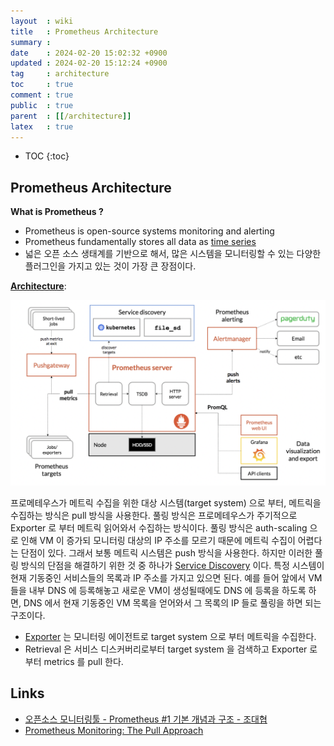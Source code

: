 ```yaml
---
layout  : wiki
title   : Prometheus Architecture
summary : 
date    : 2024-02-20 15:02:32 +0900
updated : 2024-02-20 15:12:24 +0900
tag     : architecture
toc     : true
comment : true
public  : true
parent  : [[/architecture]]
latex   : true
---
```

* TOC
{:toc}

## Prometheus Architecture

__What is Prometheus ?__
- Prometheus is open-source systems monitoring and alerting
- Prometheus fundamentally stores all data as [time series](https://en.wikipedia.org/wiki/Time_series)
- 넓은 오픈 소스 생태계를 기반으로 해서, 많은 시스템을 모니터링할 수 있는 다양한 플러그인을 가지고 있는 것이 가장 큰 장점이다.

__[Architecture](https://prometheus.io/docs/introduction/overview/)__:

![](/resource/wiki/architecture-prometheus/prometheus-architecture.png)

프로메테우스가 메트릭 수집을 위한 대상 시스템(target system) 으로 부터, 메트릭을 수집하는 방식은 pull 방식을 사용한다.
풀링 방식은 프로메테우스가 주기적으로 Exporter 로 부터 메트릭 읽어와서 수집하는 방식이다. 풀링 방식은 auth-scaling 으로 인해 VM 이 증가되 모니터링 대상의 IP 주소를
모르기 때문에 메트릭 수집이 어렵다는 단점이 있다. 그래서 보통 메트릭 시스템은 push 방식을 사용한다. 하지만 이러한 풀링 방식의 단점을 해결하기 위한 것 중 하나가 [Service Discovery](https://baekjungho.github.io/wiki/msa/msa-service-discovery/) 이다.
특정 시스템이 현재 기동중인 서비스들의 목록과 IP 주소를 가지고 있으면 된다. 예를 들어 앞에서 VM 들을 내부 DNS 에 등록해놓고 새로운 VM이 생성될때에도 DNS 에 등록을 하도록 하면, DNS 에서 현재 기동중인 VM 목록을 얻어와서 그 목록의 IP 들로 풀링을 하면 되는 구조이다.

- [Exporter](https://prometheus.io/docs/instrumenting/exporters/) 는 모니터링 에이전트로 target system 으로 부터 메트릭을 수집한다.
- Retrieval 은 서비스 디스커버리로부터 target system 을 검색하고 Exporter 로 부터 metrics 를 pull 한다.

## Links

- [오픈소스 모니터링툴 - Prometheus #1 기본 개념과 구조 - 조대협](https://bcho.tistory.com/1372)
- [Prometheus Monitoring: The Pull Approach](https://network-insight.net/2022/06/29/prometheus-monitoring-the-pull-approach/)